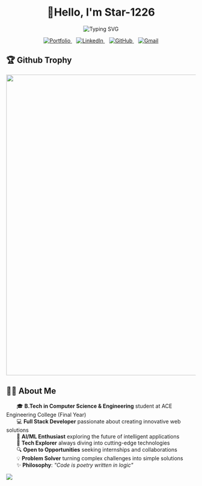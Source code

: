 <div align="center"> 

# 👋Hello, I'm Star-1226
![Typing SVG](https://readme-typing-svg.herokuapp.com?font=Fira+Code&size=28&pause=1000&color=38B2AC&center=true&vCenter=true&random=false&width=800&lines=Full+Stack+Developer+%F0%9F%9A%80;Computer+Science+Student+%F0%9F%8E%93;AI+%26+ML+Enthusiast+%F0%9F%A4%96;Always+Learning+New+Technologies+%F0%9F%8C%B1;Building+the+Future+with+Code+%F0%9F%92%BB)

<p align="center">
  <a href="https://portfolio-mohan-krishna-thalla.netlify.app/">
    <img src="https://img.shields.io/badge/Portfolio-FF5722?style=for-the-badge&logo=google-chrome&logoColor=white" alt="Portfolio" />
  </a>
  &nbsp;&nbsp;
  <a href="https://linkedin.com/in/mohan-krishna-thalla">
    <img src="https://img.shields.io/badge/LinkedIn-0A66C2?style=for-the-badge&logo=linkedin&logoColor=white" alt="LinkedIn" />
  </a>
  &nbsp;&nbsp;
  <a href="https://github.com/mohan13krishna">
    <img src="https://img.shields.io/badge/GitHub-181717?style=for-the-badge&logo=github&logoColor=white" alt="GitHub" />
  </a>
  &nbsp;&nbsp;
  <a href="mailto:mohankrishnathalla6@gmail.com">
    <img src="https://img.shields.io/badge/Gmail-D14836?style=for-the-badge&logo=gmail&logoColor=white" alt="Gmail" />
  </a>
</p>


## <div align="left">🏆 Github Trophy</div>

<img width=800 src="https://github-profile-trophy.vercel.app/?username=ryo-ma&column=10&theme=gruvbox&no-frame=true"/>

</div>

## <div align="left">👨‍💻 About Me</div>


&nbsp;&nbsp;&nbsp;&nbsp;&nbsp;&nbsp;&nbsp;🎓 **B.Tech in Computer Science & Engineering** student at ACE Engineering College (Final Year)  
&nbsp;&nbsp;&nbsp;&nbsp;&nbsp;&nbsp;&nbsp;💻 **Full Stack Developer** passionate about creating innovative web solutions  
&nbsp;&nbsp;&nbsp;&nbsp;&nbsp;&nbsp;&nbsp;🤖 **AI/ML Enthusiast** exploring the future of intelligent applications  
&nbsp;&nbsp;&nbsp;&nbsp;&nbsp;&nbsp;&nbsp;🚀 **Tech Explorer** always diving into cutting-edge technologies  
&nbsp;&nbsp;&nbsp;&nbsp;&nbsp;&nbsp;&nbsp;🔍 **Open to Opportunities** seeking internships and collaborations  
&nbsp;&nbsp;&nbsp;&nbsp;&nbsp;&nbsp;&nbsp;💡 **Problem Solver** turning complex challenges into simple solutions  
&nbsp;&nbsp;&nbsp;&nbsp;&nbsp;&nbsp;&nbsp;✨ **Philosophy**: *"Code is poetry written in logic"*


<img src="https://capsule-render.vercel.app/api?type=waving&color=gradient&height=100&section=footer"/>
